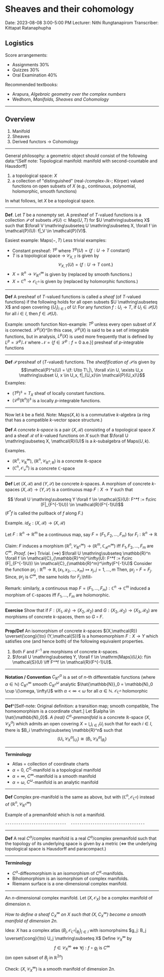 # Sheaves and their cohomology

Date: 2023-08-08 3:00-5:00 PM
Lecturer: Nithi Rungtanapirom
Transcriber: Kittapat Ratanaphupha

## Logistics

Score arrangements:

- Assignments 30%
- Quizzes 30%
- Oral Examination 40%

Recommended textbooks:

- Arapura, *Algebraic geometry over the complex numbers*
- Wedhorn, *Manifolds, Sheaves and Cohomology*

---

## Overview

1. Manifold
2. Sheaves
3. Derived functors $\to$ Cohomology

---


General philosophy: a geometric object should consist of the following data:^[Self note: Topological manifold: manifold with second-countable and Hausdorff]

1. a topological space: $X$
2. a collection of "distinguished" (real-/complex-/$k$-; Körper) valued functions on open subsets of $X$ (e.g., continuous, polynomial, holomorphic, smooth functions)

In what follows, let $X$ be a topological space.

---

**Def**. Let $T$ be a nonempty set. A presheaf of $T$-valued functions is a collection $\mathcal{P}$ of subsets $\mathcal{P}(U) \subset \mathrm{Map}(U,T)$ for $U \mathring\subseteq X$ such that $\forall V \mathring\subseteq U \mathring\subseteq X, \forall f \in \mathcal{P}(U): f|_V \in \mathcal{P}(V)$.

Easiest example: $\mathrm{Maps}(-,T)$
Less trivial examples:

- Constant presheaf: $T^p$ where $T^p(U) = \{f:U\to T\text{ constant}\}$
- $T$ is a topological space $\to$ $\mathcal{C}_{X,T}$ is given by
$$\mathcal{C}_{X,T}(U) = \{f:U\to T\text{ cont.}\}$$
- $X = \mathbb{R}^n \to \mathcal{C}_{\mathbb{R}^n}^\infty$ is given by (replaced by smooth functions.)
- $X = \mathbb{C}^n \to \mathcal{O}_{\mathbb{C}^n}$ is given by (replaced by holomorphic functions.)

---

**Def** A presheaf of $T$-valued functions is called a *sheaf* (of $T$-valued functions) if the following holds for all open subsets $U \mathring\subseteq X$ and open covering $\{U_i\}_{i\in I}$ of $U$:
For any function $f:U_i \to T$, if $U_i \in \mathcal{P}(U)$ for all $i \in I$,  then $f \in \mathcal{P}(U)$.

Example: smooth function
Non-example: $T^p$ unless every open subset of $X$ is connected.
$\mathcal{L}^p(X)$^[In this case, $\mathcal{L}^p(X)$ is said to be a set of integrable functions, but in analysis, $L^p(X)$ is used more frequently that is defined by $L^p = \mathcal{L}^p / \mathcal{N}$ where $\mathcal{N} = \{f \in \mathcal{L}^p: f = 0\text{ a.e.}\}$] presheaf of $p$-integrable functions

---

**Def** $\mathcal{P}$ presheaf of ($T$-valued) functions. The *sheafification of $\mathcal{P}$* is given by
$$\mathcal{P}^s(U) = \{f: U\to T\,|\, \forall x\in U, \exists U_x \mathring\subset U, x \in U_x, f|_{U_x}\in \mathcal{P}(U_x)\}$$
Examples: 

- $(T^p)^s = T_X$ sheaf of locally constant functions.
- $(\mathcal{L}^p({\mathbb{R}^n}))^s$ is a locally $p$-integrable functions.

---

Now let $k$ be a field.
Note: $\mathrm{Maps}(X,k)$ is a commutative $k$-algebra (a ring that has a compatible $k$-vector space structure.)

**Def** *A concrete $k$-space* is a pair $(X, \mathcal{R})$ consisting of a topological space $X$ and a sheaf $\mathcal{R}$ of $k$-valued functions on $X$ such that $\forall U \mathring\subseteq X, \mathcal{R}(U)$ is a $k$-subalgebra of $\mathrm{Maps}(U, k)$.

Examples.

- $(\mathbb{R}^n, \mathcal{C}^\infty_\mathbb{R})$, $(\mathbb{R}^n, \mathcal{C}_{\mathbb{R}^n, \mathbb{R}})$ is a concrete $\mathbb{R}$-space
- $(\mathbb{C}^n, \mathcal{O}_\mathcal{C}^n)$ is a concrete $\mathbb{C}$-space

---

**Def** Let $(X, \mathcal{R})$ and $(Y, \mathcal{S})$ be concrete $k$-spaces. A morphism of concrete $k$-spaces $(X, \mathcal{R}) \to (Y, \mathcal{S})$ is a continuous map $F: X\to Y$ such that

$$ \forall U \mathring\subseteq Y \forall f \in \mathcal{S}(U): F^*f := f\circ (F|_{F^{-1}U}) \in \mathcal{R}(F^{-1}U)$$
($F^*f$ is called the pullback of $f$ along $F$.)

Example. $id_X: (X,\mathcal{R}) \to (X, \mathcal{R})$

Let $F: \mathbb{R}^n \to \mathbb{R}^m$ be a continuous map, say $F = (F_1, F_2, \dots, F_m)$ for $F_i: \mathbb{R}^n \to \mathbb{R}$

Claim: $F$ induces a morphism $(\mathbb{R}^n, \mathcal{C}_{\mathbb{R}^n}^\infty) \to (\mathbb{R}^m, \mathbb{C}_{\mathcal{R}^m}^\infty)$ iff $F_1, F_2, \dots, F_m$ are $C^\infty$.
*Proof*. $(\impliedby)$ Trivial.
($\implies$) $\forall U \mathring\subseteq \mathbb{R}^n \forall f \in \mathcal{C}_{\mathbb{R}^m}^\infty(U): F^*f := f\circ (F|_{F^{-1}U}) \in \mathcal{C}_{\mathbb{R}^m}^\infty(F^{-1}U)$ 
Consider the function $\mathrm{pr}_j: \mathbb{R}^m \to \mathbb{R}, (x_1, x_2, \dots, x_m) \mapsto x_j, j=1,\dots, m$
Then, $\mathrm{pr}_j\circ F = F_j$.
Since, $\mathrm{pr}_j$ is $C^\infty$, the same holds for $F_j$.\hfill$\square$

Remark: similarly, a continuous map $F = (F_1, \dots, F_m): \mathbb{C}^n \to \mathbb{C}^m$ induced a morphism of $\mathbb{C}$-spaces iff $F_1,\dots, F_m$ are holomorphic.

---

**Exercise** Show that if $F: (X_1, \mathcal{R}_1) \to (X_2, \mathcal{R}_2)$ and $G: (X_2, \mathcal{R}_2) \to (X_3, \mathcal{R}_3)$ are morphisms of concrete $k$-spaces, them so $G\circ F$.

---

**Prop/Def** An isomorphism of concrete $k$-spaces $(X,\mathcal{R}) \overset{\cong}{\to} (Y,\mathcal{S})$ is a homeomorphism $F: X\to Y$ which satisfies one (and hence both) of the following equivalent properties.

1. Both $F$ and $F^{-1}$ are morphisms of concrete $k$-spaces.
2. $\forall U \mathring\subseteq Y, \forall f \in \mathrm{Maps}(U,k): f\in \mathcal{S}(U) \iff F^*f \in \mathcal{R}(F^{-1}U)$.

---

**Notation / Convention**
$C^\alpha_{\mathbb{R}^n}$ is a set of $n$-th differentiable functions (where $\alpha \in \mathbb{N}$)
$C^\infty_{\mathbb{R}^n}$ smooth
$C^\omega_{\mathbb{R}^n}$ analytic
$\hat{\mathbb{N}}_0 = \mathbb{N}_0 \cup \{\omega, \infty\}$ with $\alpha < \infty < \omega$ for all $\alpha \in \mathbb{N}$.
$\mathcal{O}_{\mathbb{C}^n}$ holomorphic

---

**Def**^[Self-note: Original definition: a transition map; smooth compatible,
The homeomorphism is a coordinate chart.] Let $\alpha \in \hat{\mathbb{N}_0}$. *A (real) $C^\alpha$-premanifold* is a concrete $\mathbb{R}$-space $(X,\mathcal{C}^\alpha_X)$ which admits an open covering $X = \bigcup_{i\in I}U_i$ such that for each $i \in I$, there is $B_i \mathring\subseteq \mathbb{R}^n$ such that
$$(U_i, \mathcal{C}^\alpha_X|_{U_i}) \cong (B_i, \mathcal{C}^\alpha_X|_{B_i})$$

---

**Terminology**

- Atlas = collection of coordinate charts
- $\alpha = 0$, $C^0$-manifold is a topological manifold
- $\alpha = \infty$, $C^\infty$-manifold is a smooth manifold
- $\alpha = \omega$, $C^\omega$-manifold is an analytic manifold

---

**Def** Complex pre-manifold is the same as above, but with $(\mathbb{C}^n, \mathcal{O}_{\mathbb{C}^n})$ instead of $(\mathbb{R}^n, \mathcal{C}^\infty_{\mathbb{R}^n})$

Example of a premanifold which is not a manifold.
```
----------------------------  ----------------------------------
```

---

**Def** A real $C^\alpha$/complex manifold is a real $C^\alpha$/complex premanifold such that the topology of its underlying space is given by a metric ($\iff$ the underlying topological space is Hausdorff and paracompact.)

---

**Terminology**

- $C^\alpha$-diffeomorphism is an isomorphism of $C^\alpha$-manifolds.
- Biholomorphism is an isomorphism of complex manifolds.
- Riemann surface is a one-dimensional complex manifold.

---

An $n$-dimensional complex manifold.
Let $(X, \mathcal{O}_X)$ be a complex manifold of dimension $n$.

*How to define a sheaf $C^\infty_X$ on $X$ such that $(X, C_X^\infty)$ become a smooth manifold of dimension $2n$.*

Idea: $X$ has a complex atlas $(B_j, \mathcal{O}_{\mathbb{C}^n}|_{B_j})_{j\in I}$ with isomorphsims $g_j: B_j \overset{\cong}{\to} U_j \mathring\subseteq X$
Define $\mathcal{C}^\infty_X$ by
$$f\in \mathcal{C}^\infty_X \iff \forall j: f\circ g_j \text{ is }C^\infty$$
(on open subset of $B_j$ in $\mathbb{R}^{2n}$)

Check: $(X,\mathcal{C}^\infty_X)$ is a smooth manifold of dimension $2n$.